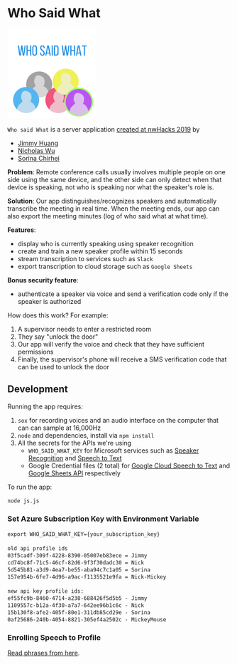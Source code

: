 # Who Said What
<img src="./assets/whosaidwhat.png" alt="logo" height="200" width="200">

`Who said What` is a server application [created at nwHacks 2019](https://devpost.com/software/who-said-what-xj9tuz) by
- [Jimmy Huang](https://jimmyhuang0904.github.io/)
- [Nicholas Wu](https://nickwu241.github.io)
- [Sorina Chirhei](https://github.com/schirhei)

**Problem**:
Remote conference calls usually involves multiple people on one side using the same device,
and the other side can only detect when that device is speaking, not who is speaking nor what the speaker's role is.

**Solution**:
Our app distinguishes/recognizes speakers and automatically transcribe the meeting in real time.
When the meeting ends, our app can also export the meeting minutes (log of who said what at what time).

**Features**:
- display who is currently speaking using speaker recognition
- create and train a new speaker profile within 15 seconds
- stream transcription to services such as `Slack`
- export transcription to cloud storage such as `Google Sheets`

**Bonus security feature**:
- authenticate a speaker via voice and send a verification code only if the speaker is authorized

How does this work? For example:
1. A supervisor needs to enter a restricted room
2. They say "unlock the door"
3. Our app will verify the voice and check that they have sufficient permissions
4. Finally, the supervisor's phone will receive a SMS verification code that can be used to unlock the door

## Development
Running the app requires:
1. `sox` for recording voices and an audio interface on the computer that can can sample at 16,000Hz
2. `node` and dependencies, install via `npm install`
3. All the secrets for the APIs we're using
   - `WHO_SAID_WHAT_KEY` for Microsoft services such as [Speaker Recognition](https://azure.microsoft.com/en-ca/services/cognitive-services/speaker-recognition/) and [Speech to Text](https://azure.microsoft.com/en-ca/services/cognitive-services/speech-to-text/)
   - Google Credential files (2 total) for [Google Cloud Speech to Text](https://cloud.google.com/speech-to-text/) and [Google Sheets API](https://developers.google.com/sheets/api/) respectively


To run the app:
```
node js.js
```

### Set Azure Subscription Key with Environment Variable
```
export WHO_SAID_WHAT_KEY={your_subscription_key}

old api profile ids
03f5cadf-309f-4228-8390-05007eb83ece = Jimmy
cd74bc8f-71c5-46cf-82d6-9f3f30dadc30 = Nick
5d545b81-a3d9-4ea7-be55-aba94c7c1a05 = Sorina
157e954b-6fe7-4d96-a9ac-f1135521e9fa = Nick-Mickey

new api key profile ids:
ef55fc9b-8460-4714-a238-688426f5d5b5 - Jimmy
1109557c-b12a-4f30-a7a7-642ee96b1c6c - Nick
15b130f8-afe2-405f-80e1-311db85cd29e - Sorina
0af25686-240b-4054-8821-305ef4a2502c - MickeyMouse
```

### Enrolling Speech to Profile
[Read phrases from here](https://didyouknowfacts.com/7-random-facts-something-say/).
